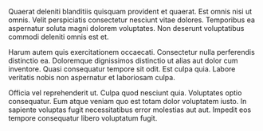 Quaerat deleniti blanditiis quisquam provident et quaerat. Est omnis nisi ut omnis. Velit perspiciatis consectetur nesciunt vitae dolores. Temporibus ea aspernatur soluta magni dolorem voluptates. Non deserunt voluptatibus commodi deleniti omnis est et.
 Harum autem quis exercitationem occaecati. Consectetur nulla perferendis distinctio ea. Doloremque dignissimos distinctio ut alias aut dolor cum inventore. Quasi consequatur tempore sit odit. Est culpa quia. Labore veritatis nobis non aspernatur et laboriosam culpa.
 Officia vel reprehenderit ut. Culpa quod nesciunt quia. Voluptates optio consequatur. Eum atque veniam quo est totam dolor voluptatem iusto. In sapiente voluptas fugit necessitatibus error molestias aut aut. Impedit eos tempore consequatur libero voluptatum fugit.